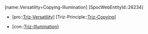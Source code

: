 ﻿---
type: TrizContradiction
aliases:
- Versatility+Copying-Illumination
license: CC BY-SA 4.0
copyright: https://github.com/SpocWeb
IsDeleted: false
IsReadOnly: false
Confidential: public
tags: 
- Triz/Contradiction
---
[name::Versatility+Copying-Illumination]
[SpocWebEntityId::26234]
+ [pro::[Triz-Versatility](tech/Triz/Parameter/Triz-Versatility.md)]
[Triz-Principle::[Triz-Copying](tech/Triz/Principle/Triz-Copying.md)]
- [con::[Triz-Illumination](tech/Triz/Parameter/Triz-Illumination.md)]

